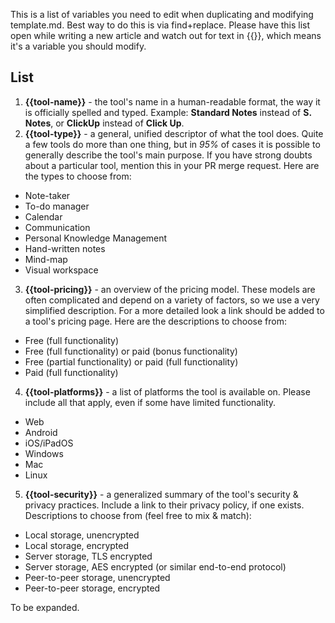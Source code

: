 This is a list of variables you need to edit when duplicating and modifying template.md. Best way to do this is via find+replace. Please have this list open while writing a new article and watch out for text in {{}}, which means it's a variable you should modify.

## List

1. **{{tool-name}}** - the tool's name in a human-readable format, the way it is officially spelled and typed. Example: **Standard Notes** instead of **S. Notes**, or **ClickUp** instead of **Click Up**.
2. **{{tool-type}}** - a general, unified descriptor of what the tool does. Quite a few tools do more than one thing, but in *95%* of cases it is possible to generally describe the tool's main purpose. If you have strong doubts about a particular tool, mention this in your PR merge request. Here are the types to choose from:
  - Note-taker
  - To-do manager
  - Calendar
  - Communication
  - Personal Knowledge Management
  - Hand-written notes
  - Mind-map
  - Visual workspace

3. **{{tool-pricing}}** - an overview of the pricing model. These models are often complicated and depend on a variety of factors, so we use a very simplified description. For a more detailed look a link should be added to a tool's pricing page. Here are the descriptions to choose from:
  - Free (full functionality)
  - Free (full functionality) or paid (bonus functionality)
  - Free (partial functionality) or paid (full functionality)
  - Paid (full functionality)

4. **{{tool-platforms}}** - a list of platforms the tool is available on. Please include all that apply, even if some have limited functionality.
  - Web
  - Android
  - iOS/iPadOS
  - Windows
  - Mac
  - Linux

5. **{{tool-security}}** - a generalized summary of the tool's security & privacy practices. Include a link to their privacy policy, if one exists. Descriptions to choose from (feel free to mix & match):
  - Local storage, unencrypted
  - Local storage, encrypted
  - Server storage, TLS encrypted
  - Server storage, AES encrypted (or similar end-to-end protocol)
  - Peer-to-peer storage, unencrypted
  - Peer-to-peer storage, encrypted 

To be expanded.
